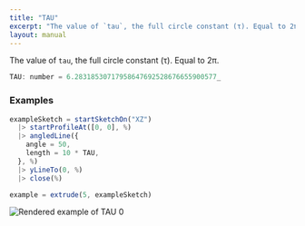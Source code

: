 ```yaml
---
title: "TAU"
excerpt: "The value of `tau`, the full circle constant (τ). Equal to 2π."
layout: manual
---
```


The value of `tau`, the full circle constant (τ). Equal to 2π.



```js
TAU: number = 6.28318530717958647692528676655900577_
```

### Examples

```js
exampleSketch = startSketchOn("XZ")
  |> startProfileAt([0, 0], %)
  |> angledLine({
    angle = 50,
    length = 10 * TAU,
  }, %)
  |> yLineTo(0, %)
  |> close(%)

example = extrude(5, exampleSketch)
```

![Rendered example of TAU 0](data:image/png;base64,)


